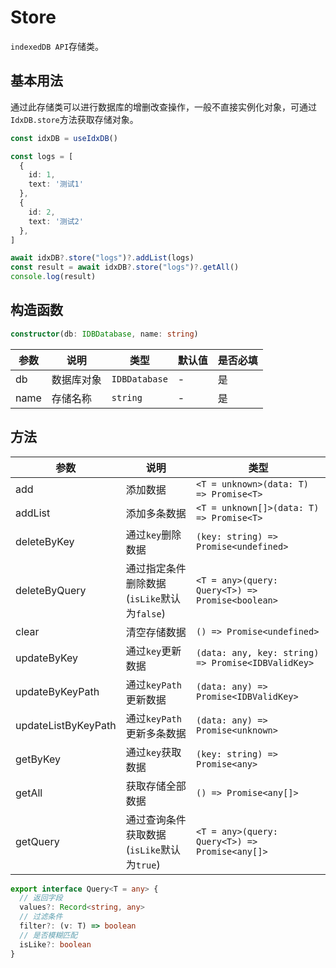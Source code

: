 # Store

`indexedDB API`存储类。

## 基本用法

通过此存储类可以进行数据库的增删改查操作，一般不直接实例化对象，可通过`IdxDB.store`方法获取存储对象。

```ts
const idxDB = useIdxDB()

const logs = [
  {
    id: 1,
    text: '测试1'
  },
  {
    id: 2,
    text: '测试2'
  },
]

await idxDB?.store("logs")?.addList(logs)
const result = await idxDB?.store("logs")?.getAll()
console.log(result)
```

## 构造函数

```ts
constructor(db: IDBDatabase, name: string)
```

| 参数 | 说明       | 类型          | 默认值 | 是否必填 |
| ---- | ---------- | ------------- | ------ | -------- |
| db   | 数据库对象 | `IDBDatabase` | -      | 是       |
| name | 存储名称   | `string`      | -      | 是       |


## 方法

| 参数                | 说明                                        | 类型                                               |
| ------------------- | ------------------------------------------- | -------------------------------------------------- |
| add                 | 添加数据                                    | `<T = unknown>(data: T) => Promise<T>`             |
| addList             | 添加多条数据                                | `<T = unknown[]>(data: T) => Promise<T>`           |
| deleteByKey         | 通过`key`删除数据                           | `(key: string) => Promise<undefined>`              |
| deleteByQuery       | 通过指定条件删除数据(`isLike`默认为`false`) | `<T = any>(query:  Query<T>) => Promise<boolean>`  |
| clear               | 清空存储数据                                | `() => Promise<undefined>`                         |
| updateByKey         | 通过`key`更新数据                           | `(data: any, key: string) => Promise<IDBValidKey>` |
| updateByKeyPath     | 通过`keyPath`更新数据                       | `(data: any) => Promise<IDBValidKey>`              |
| updateListByKeyPath | 通过`keyPath`更新多条数据                   | `(data: any) => Promise<unknown>`                  |
| getByKey            | 通过`key`获取数据                           | `(key: string) => Promise<any>`                    |
| getAll              | 获取存储全部数据                            | `() => Promise<any[]>`                             |
| getQuery            | 通过查询条件获取数据(`isLike`默认为`true`)  | `<T = any>(query: Query<T>) => Promise<any[]>`     |


```ts
export interface Query<T = any> {
  // 返回字段
  values?: Record<string, any>
  // 过滤条件
  filter?: (v: T) => boolean
  // 是否模糊匹配
  isLike?: boolean
}
```